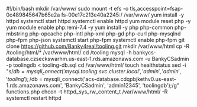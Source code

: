 #!/bin/bash
mkdir /var/www/
sudo mount -t efs -o tls,accesspoint=fsap-0c489845647b65e2a fs-00e17c213e40a2245:/ /var/www/
yum install -y httpd 
systemctl start httpd
systemctl enable httpd
yum module reset php -y
yum module enable php:remi-7.4 -y
yum install -y php php-common php-mbstring php-opcache php-intl php-xml php-gd php-curl php-mysqlnd php-fpm php-json
systemctl start php-fpm
systemctl enable php-fpm
git clone https://github.com/Banky4real/tooling.git
mkdir /var/www/html
cp -R /tooling/html/*  /var/www/html/
cd /tooling
mysql -h bankycs-database.czseckswarhm.us-east-1.rds.amazonaws.com -u BankyCSadmin -p toolingdb < tooling-db.sql
cd /var/www/html/
touch healthstatus
sed -i "s/$db = mysqli_connect('mysql.tooling.svc.cluster.local', 'admin', 'admin', 'tooling');/$db = mysqli_connect('acs-database.cdqpbjkethv0.us-east-1.rds.amazonaws.com', 'BankyCSadmin', 'admin12345', 'toolingdb');/g" functions.php
chcon -t httpd_sys_rw_content_t /var/www/html/ -R
systemctl restart httpd